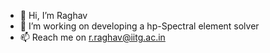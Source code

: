 - 👋 Hi, I’m Raghav
- 👀 I’m working on developing a hp-Spectral element solver
- 📫 Reach me on r.raghav@iitg.ac.in

<!---
raghavrajeev/raghavrajeev is a ✨ special ✨ repository because its `README.md` (this file) appears on your GitHub profile.
You can click the Preview link to take a look at your changes.
--->
